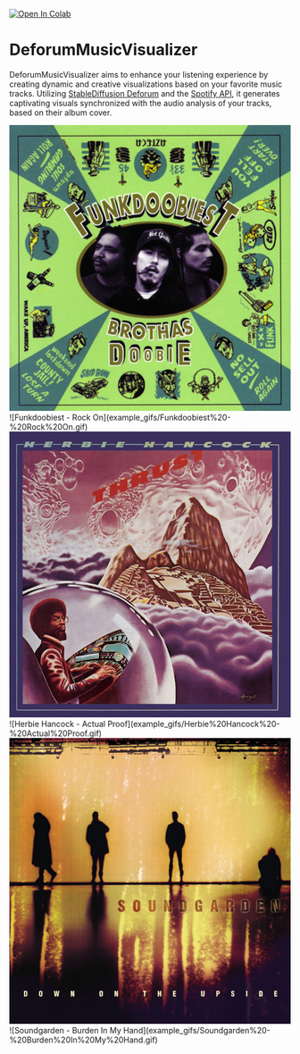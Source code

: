 [![Open In Colab](https://colab.research.google.com/assets/colab-badge.svg)](https://colab.research.google.com/drive/17Z-UW9ybR113xKxOKK88Wcfsl621wQzM#scrollTo=UuttUY-t-gtd)

# DeforumMusicVisualizer
DeforumMusicVisualizer aims to enhance your listening experience by creating dynamic and creative visualizations based on your favorite music tracks. Utilizing [StableDiffusion Deforum](https://github.com/deforum-art/deforum-stable-diffusion) and the [Spotify API](https://developer.spotify.com/documentation/web-api), it generates captivating visuals synchronized with the audio analysis of your tracks, based on their album cover.

<img src="example_gifs/Funkdoobiest%20-%20Rock%20On.jpg" alt="Funkdoobiest - Rock On / Album Cover" width="512" height="512">  
![Funkdoobiest - Rock On](example_gifs/Funkdoobiest%20-%20Rock%20On.gif)

<img src="example_gifs/Herbie%20Hancock%20-%20Actual%20Proof.jpg" alt="Herbie Hancock - Actual Proof / Album Cover" width="512" height="512">  
![Herbie Hancock - Actual Proof](example_gifs/Herbie%20Hancock%20-%20Actual%20Proof.gif)

<img src="example_gifs/Soundgarden%20-%20Burden%20In%20My%20Hand.jpg" alt="Soundgarden - Burden In My Hand / Album Cover" width="512" height="512">  
![Soundgarden - Burden In My Hand](example_gifs/Soundgarden%20-%20Burden%20In%20My%20Hand.gif)

